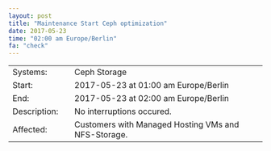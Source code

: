 ```yaml
---
layout: post
title: "Maintenance Start Ceph optimization"
date: 2017-05-23
time: "02:00 am Europe/Berlin"
fa: "check"
---
```


|                   |   |                                                                      |
|-------------------|---|----------------------------------------------------------------------|
| Systems:          |   | Ceph Storage                                                            |
| Start:            |   | 2017-05-23 at 01:00 am Europe/Berlin              |
| End:              |   | 2017-05-23 at 02:00 am Europe/Berlin              |    
| Description:      |   | No interruptions occured. |
| Affected:         |   | Customers with Managed Hosting VMs and NFS-Storage. 
